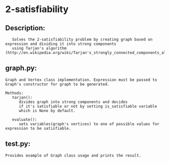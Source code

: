 2-satisfiability
================
Description:
-------
       Solves the 2-satisfiability problem by creating graph based on expression and dividing it into strong components
       using Tarjan's algorithm (http://en.wikipedia.org/wiki/Tarjan's_strongly_connected_components_algorithm).
graph.py:
-------
    Graph and Vertex class implementation. Expression must be passed to 
    Graph's constructor for graph to be generated. 
    
    Methods:
       tarjan():
          divides graph into strong components and decides 
          if it's satisfiable or not by setting is_satisfiable variable
          which is None by default.
       
       evaluate():
          sets variables(graph's vertices) to one of possible values for expression to be satisfiable.
test.py:
-------
    Provides example of Graph class usage and prints the result.